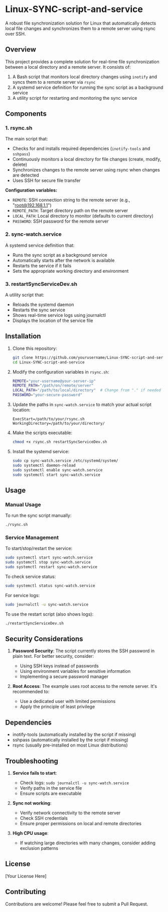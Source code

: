# Linux-SYNC-script-and-service

A robust file synchronization solution for Linux that automatically detects local file changes and synchronizes them to a remote server using rsync over SSH.

## Overview

This project provides a complete solution for real-time file synchronization between a local directory and a remote server. It consists of:

1. A Bash script that monitors local directory changes using `inotify` and syncs them to a remote server via `rsync`
2. A systemd service definition for running the sync script as a background service
3. A utility script for restarting and monitoring the sync service

## Components

### 1. rsync.sh

The main script that:
- Checks for and installs required dependencies (`inotify-tools` and `sshpass`)
- Continuously monitors a local directory for file changes (create, modify, delete)
- Synchronizes changes to the remote server using rsync when changes are detected
- Uses SSH for secure file transfer

**Configuration variables:**
- `REMOTE`: SSH connection string to the remote server (e.g., "root@192.168.1.1")
- `REMOTE_PATH`: Target directory path on the remote server
- `LOCAL_PATH`: Local directory to monitor (defaults to current directory)
- `PASSWORD`: SSH password for the remote server

### 2. sync-watch.service

A systemd service definition that:
- Runs the sync script as a background service
- Automatically starts after the network is available
- Restarts the service if it fails
- Sets the appropriate working directory and environment

### 3. restartSyncServiceDev.sh

A utility script that:
- Reloads the systemd daemon
- Restarts the sync service
- Shows real-time service logs using journalctl
- Displays the location of the service file

## Installation

1. Clone this repository:
   ```bash
   git clone https://github.com/yourusername/Linux-SYNC-script-and-service.git
   cd Linux-SYNC-script-and-service
   ```

2. Modify the configuration variables in `rsync.sh`:
   ```bash
   REMOTE="your-username@your-server-ip"
   REMOTE_PATH="/path/on/remote/server"
   LOCAL_PATH="/path/to/local/directory"  # Change from "." if needed
   PASSWORD="your-secure-password"
   ```

3. Update the paths in `sync-watch.service` to match your actual script location:
   ```
   ExecStart=/path/to/your/rsync.sh
   WorkingDirectory=/path/to/your/directory/
   ```

4. Make the scripts executable:
   ```bash
   chmod +x rsync.sh restartSyncServiceDev.sh
   ```

5. Install the systemd service:
   ```bash
   sudo cp sync-watch.service /etc/systemd/system/
   sudo systemctl daemon-reload
   sudo systemctl enable sync-watch.service
   sudo systemctl start sync-watch.service
   ```

## Usage

### Manual Usage

To run the sync script manually:
```bash
./rsync.sh
```

### Service Management

To start/stop/restart the service:
```bash
sudo systemctl start sync-watch.service
sudo systemctl stop sync-watch.service
sudo systemctl restart sync-watch.service
```

To check service status:
```bash
sudo systemctl status sync-watch.service
```

For service logs:
```bash
sudo journalctl -u sync-watch.service
```

To use the restart script (also shows logs):
```bash
./restartSyncServiceDev.sh
```

## Security Considerations

1. **Password Security**: The script currently stores the SSH password in plain text. For better security, consider:
   - Using SSH keys instead of passwords
   - Using environment variables for sensitive information
   - Implementing a secure password manager

2. **Root Access**: The example uses root access to the remote server. It's recommended to:
   - Use a dedicated user with limited permissions
   - Apply the principle of least privilege

## Dependencies

- inotify-tools (automatically installed by the script if missing)
- sshpass (automatically installed by the script if missing)
- rsync (usually pre-installed on most Linux distributions)

## Troubleshooting

1. **Service fails to start**:
   - Check logs: `sudo journalctl -u sync-watch.service`
   - Verify paths in the service file
   - Ensure scripts are executable

2. **Sync not working**:
   - Verify network connectivity to the remote server
   - Check SSH credentials
   - Ensure proper permissions on local and remote directories

3. **High CPU usage**:
   - If watching large directories with many changes, consider adding exclusion patterns

## License

[Your License Here]

## Contributing

Contributions are welcome! Please feel free to submit a Pull Request.